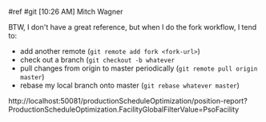  #ref #git 
[10:26 AM] Mitch Wagner

BTW, I don't have a great reference, but when I do the fork workflow, I tend to:

-   add another remote (`git remote add fork <fork-url>`)
-   check out a branch (`git checkout -b whatever`
-   pull changes from origin to master periodically (`git remote pull origin master`)
-   rebase my local branch onto master (`git rebase whatever master`)


http://localhost:50081/productionScheduleOptimization/position-report?ProductionScheduleOptimization.FacilityGlobalFilterValue=PsoFacility